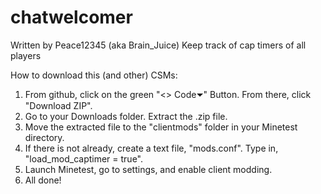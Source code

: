 # chatwelcomer
Written by Peace12345 (aka Brain_Juice)
Keep track of cap timers of all players

How to download this (and other) CSMs:
 1. From github, click on the green "<> Code⏷" Button. From there, click "Download ZIP".
 2. Go to your Downloads folder. Extract the .zip file.
 3. Move the extracted file to the "clientmods" folder in your Minetest directory.
 4. If there is not already, create a text file, "mods.conf". Type in, "load_mod_captimer = true".
 5. Launch Minetest, go to settings, and enable client modding.
 6. All done!
